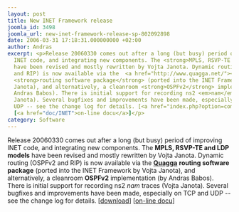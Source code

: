 ```yaml
---
layout: post
title: New INET Framework release
joomla_id: 3498
joomla_url: new-inet-framework-release-sp-802092898
date: 2006-03-31 17:18:31.000000000 +02:00
author: Andras
excerpt: <p>Release 20060330 comes out after a long (but busy) period of improving
  INET code, and integrating new components. The <strong>MPLS, RSVP-TE and LDP models</strong>
  have been revised and mostly rewritten by Vojta Janota. Dynamic routing (OSPFv2
  and RIP) is now available via the  <a href="http://www.quagga.net/"><strong>Quagga</strong></a>
  <strong>routing software package</strong> (ported into the INET Framework by Vojta
  Janota), and alternatively, a cleanroom <strong>OSPFv2</strong> implementation (by
  Andras Babos). There is initial support for recording ns2 <em>nam</em> traces (Vojta
  Janota). Several bugfixes and improvements have been made, especially on TCP and
  UDP -- see the change log for details. [<a href="index.php?option=com_docman&task=doc_details&gid=2097">download</a>]
  [<a href="doc/INET">on-line docu</a>]</p>
category: Software
---
```

<p>Release 20060330 comes out after a long (but busy) period of improving INET code, and integrating new components. The <strong>MPLS, RSVP-TE and LDP models</strong> have been revised and mostly rewritten by Vojta Janota. Dynamic routing (OSPFv2 and RIP) is now available via the  <a href="http://www.quagga.net/"><strong>Quagga</strong></a> <strong>routing software package</strong> (ported into the INET Framework by Vojta Janota), and alternatively, a cleanroom <strong>OSPFv2</strong> implementation (by Andras Babos). There is initial support for recording ns2 <em>nam</em> traces (Vojta Janota). Several bugfixes and improvements have been made, especially on TCP and UDP -- see the change log for details. [<a href="index.php?option=com_docman&task=doc_details&gid=2097">download</a>] [<a href="doc/INET">on-line docu</a>]</p>
